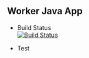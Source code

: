 ## Worker Java App

* Build Status  
[![Build Status](http://172.23.134.213:8080/buildStatus/icon?job=instavote%2Fworker-build)](http://172.23.134.213:8080/job/instavote/job/worker-build/)

* Test
